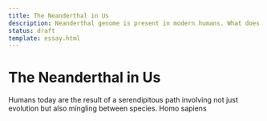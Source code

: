 ```yaml
---
title: The Neanderthal in Us
description: Neanderthal genome is present in modern humans. What does it mean for our self-perception
status: draft
template: essay.html
---
```

# The Neanderthal in Us
Humans today are the result of a serendipitous path involving not just evolution but also mingling between species. Homo sapiens
